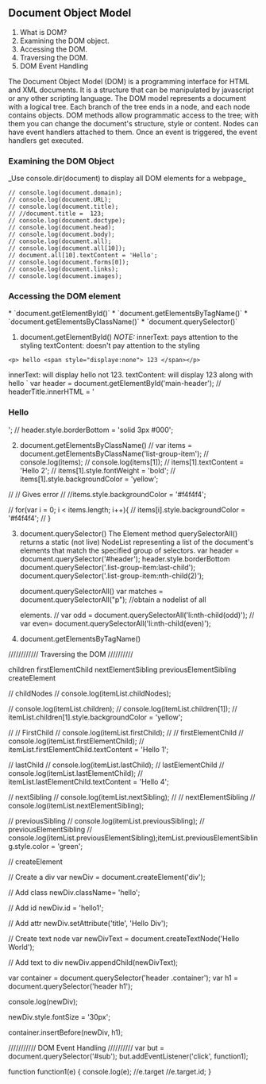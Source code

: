 <h2> Document Object Model </h2>

1. What is DOM?
1. Examining the DOM object.
1. Accessing the DOM.
1. Traversing the DOM.
1. DOM Event Handling 

The Document Object Model (DOM) is a programming interface for HTML and XML documents. It is a structure that can be manipulated by javascript or any other scripting language. The DOM model represents a document with a logical tree. Each branch of the tree ends in a node, and each node contains objects. DOM methods allow programmatic access to the tree; with them you can change the document's structure, style or content. Nodes can have event handlers attached to them. Once an event is triggered, the event handlers get executed.

<h3> Examining the DOM Object </h3>
_Use console.dir(document) to display all DOM elements for a webpage_

```// console.dir(document);
// console.log(document.domain);
// console.log(document.URL);
// console.log(document.title);
// //document.title =  123;
// console.log(document.doctype);
// console.log(document.head);
// console.log(document.body);
// console.log(document.all);
// console.log(document.all[10]);
// document.all[10].textContent = 'Hello';
// console.log(document.forms[0]);
// console.log(document.links);
// console.log(document.images);
```

<h3> Accessing the DOM element </h3>
* `document.getElementById()`
* `document.getElementsByTagName()`
* `document.getElementsByClassName()`
* `document.querySelector()`

1. document.getElementById()
*NOTE:*
innerText: pays attention to the styling
textContent: doesn't pay attention to the styling

`<p> hello <span style="displaye:none"> 123 </span></p>`

innerText: will display hello not 123. 
textContent: will display 123 along with hello
` var header = document.getElementById('main-header');
// headerTitle.innerHTML = '<h3>Hello</h3>';
// header.style.borderBottom = 'solid 3px #000';

2. document.getElementsByClassName()
// var items = document.getElementsByClassName('list-group-item');
// console.log(items);
// console.log(items[1]);
// items[1].textContent = 'Hello 2';
// items[1].style.fontWeight = 'bold';
// items[1].style.backgroundColor = 'yellow';

// // Gives error
// //items.style.backgroundColor = '#f4f4f4';

// for(var i = 0; i < items.length; i++){
//   items[i].style.backgroundColor = '#f4f4f4';
// }   

3. document.querySelector()
	The Element method querySelectorAll() returns a static (not live) NodeList representing a list of the document's elements that match the specified group of selectors.
	var header = document.querySelector('#header');
header.style.borderBottom
document.querySelector('.list-group-item:last-child');
document.querySelector('.list-group-item:nth-child(2)');
   
   document.querySelectorAll()
   var matches = document.querySelectorAll("p"); //obtain a nodelist of all <p> elements.
   // var odd = document.querySelectorAll('li:nth-child(odd)');
   // var even= document.querySelectorAll('li:nth-child(even)');

4. document.getElementsByTagName()

//////////// Traversing the DOM //////////

children
firstElementChild
nextElementSibling
previousElementSibling
createElement

// childNodes
// console.log(itemList.childNodes);

// console.log(itemList.children);
// console.log(itemList.children[1]);
// itemList.children[1].style.backgroundColor = 'yellow';

// // FirstChild
// console.log(itemList.firstChild);
// // firstElementChild
// console.log(itemList.firstElementChild);
// itemList.firstElementChild.textContent = 'Hello 1';


// lastChild
// console.log(itemList.lastChild);
// lastElementChild
// console.log(itemList.lastElementChild);
// itemList.lastElementChild.textContent = 'Hello 4';

// nextSibling
// console.log(itemList.nextSibling);
// // nextElementSibling
// console.log(itemList.nextElementSibling);

// previousSibling
// console.log(itemList.previousSibling);
// previousElementSibling
// console.log(itemList.previousElementSibling);itemList.previousElementSibling.style.color = 'green';

// createElement

// Create a div
var newDiv =  document.createElement('div');

// Add class
newDiv.className= 'hello';

// Add id
newDiv.id = 'hello1';

// Add attr
newDiv.setAttribute('title', 'Hello Div');

// Create text node
var newDivText = document.createTextNode('Hello World');

// Add text to div
newDiv.appendChild(newDivText);

var container = document.querySelector('header .container');
var h1 = document.querySelector('header h1');

console.log(newDiv);

newDiv.style.fontSize = '30px';

container.insertBefore(newDiv, h1);






/////////// DOM Event Handling //////////
var but = document.querySelector('#sub');
but.addEventListener('click', function1);

function function1(e) {
	console.log(e); //e.target //e.target.id;
}


